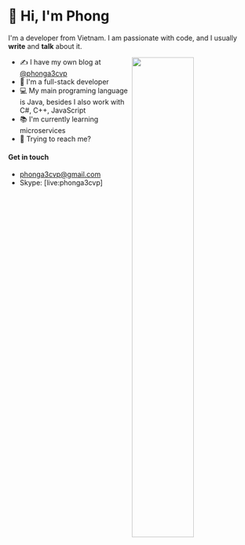 # 👋 Hi, I'm Phong

I'm a developer from Vietnam. I am passionate with code, and I usually **write** and **talk** about it.

<img width="50%" align="right" src="https://github-readme-stats.vercel.app/api?username=phongdq2301&&show_icons=true&theme=highcontrast&hide_title=true" />

- ✍️  I have my own blog at [@phonga3cvp](https://medium.com/@phonga3cvp)
- 👨‍  I'm a full-stack developer
- 💻 My main programing language is Java, besides I also
work with C#, C++, JavaScript
- 📚  I'm currently learning microservices
- 💬  Trying to reach me?
#### Get in touch
* [phonga3cvp@gmail.com](mailto:phonga3cvp@gmail.com)
* Skype: [live:phonga3cvp]
